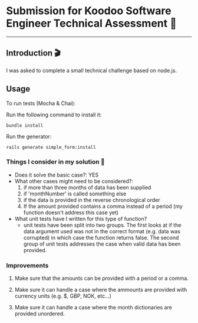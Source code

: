 # Submission for Koodoo Software Engineer Technical Assessment 👾

---

## Introduction 🎬

I was asked to complete a small technical challenge based on node.js.


## Usage

To run tests (Mocha & Chai):


Run the following command to install it:

```console
bundle install
```

Run the generator:

```console
rails generate simple_form:install
```



### Things I consider in my solution 🤔

- Does it solve the basic case?: YES
- What other cases might need to be considered?:
    1) if more than three months of data has been supplied
    2) if 'monthNumber' is called something else
    3) if the data is provided in the reverse chronological order
    4) If the amount provided contains a comma instead of a period (my function doesn't address this case yet)
- What unit tests have I written for this type of function?
    - unit tests have been split into two groups. The first looks at if the data argument used was not in the correct format (e.g. data was corrupted) in which case the function returns false. The second group of unit tests addresses the case when valid data has been provided.

### Improvements

1) Make sure that the amounts can be provided with a period or a comma.

2) Make sure it can handle a case where the ammounts are provided with currency units (e.g. $, GBP, NOK, etc...)

3) Make sure it can handle a case where the month dictionaries are provided unordered.
